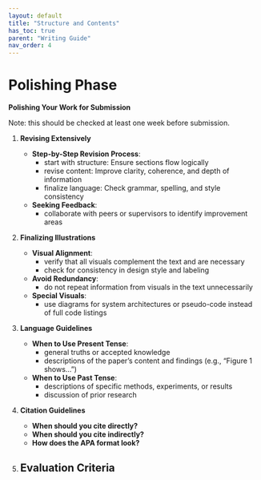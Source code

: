 ```yaml
---
layout: default
title: "Structure and Contents"
has_toc: true
parent: "Writing Guide"
nav_order: 4
---
```


# Polishing Phase

**Polishing Your Work for Submission**

Note: this should be checked at least one week before submission.

1. **Revising Extensively**
   - **Step-by-Step Revision Process**:
     - start with structure: Ensure sections flow logically
     - revise content: Improve clarity, coherence, and depth of information
     - finalize language: Check grammar, spelling, and style consistency
   - **Seeking Feedback**:
     - collaborate with peers or supervisors to identify improvement areas

2. **Finalizing Illustrations**
   - **Visual Alignment**:
     - verify that all visuals complement the text and are necessary
     - check for consistency in design style and labeling
   - **Avoid Redundancy**:
     - do not repeat information from visuals in the text unnecessarily
   - **Special Visuals**:
     - use diagrams for system architectures or pseudo-code instead of full code listings

3. **Language Guidelines**
   - **When to Use Present Tense**:
     - general truths or accepted knowledge
     - descriptions of the paper’s content and findings (e.g., “Figure 1 shows…”)
   - **When to Use Past Tense**:
     - descriptions of specific methods, experiments, or results
     - discussion of prior research

4. **Citation Guidelines**
   - **When should you cite directly?**
   - **When should you cite indirectly?**
   - **How does the APA format look?**

5. **Evaluation Criteria**
   - 